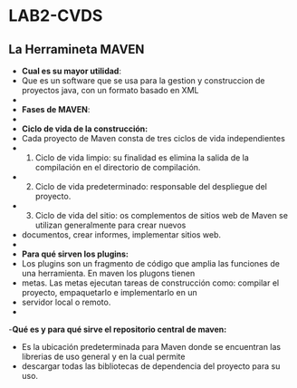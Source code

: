 # LAB2-CVDS
## La Herramineta MAVEN
- **Cual es su mayor utilidad**: 
- Que es un software que se usa para la gestion y construccion de proyectos java, con un formato basado en XML
- 
- **Fases de MAVEN**:
- 
- **Ciclo de vida de la construcción:**
- Cada proyecto de Maven consta de tres ciclos de vida independientes
- 1. Ciclo de vida limpio: su finalidad es elimina la salida de la compilación en el directorio de compilación. 
- 2. Ciclo de vida predeterminado: responsable del despliegue del proyecto.
- 3. Ciclo de vida del sitio: os complementos de sitios web de Maven se utilizan generalmente para crear nuevos
- documentos, crear informes, implementar sitios web.
- 
- **Para qué sirven los plugins:**
- Los plugins son un fragmento de código que amplia las funciones de una herramienta. En maven los plugons tienen
- metas. Las metas ejecutan tareas de construcción como: compilar el proyecto, empaquetarlo e implementarlo en un
-  servidor local o remoto.
- 
-**Qué es y para qué sirve el repositorio central de maven:**
- Es la ubicación predeterminada para Maven donde se encuentran las librerias de uso general y en la cual permite
- descargar todas las bibliotecas de dependencia del proyecto para su uso.

